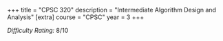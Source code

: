 +++
title = "CPSC 320"
description = "Intermediate Algorithm Design and Analysis"
[extra]
course = "CPSC"
year = 3
+++

*Difficulty Rating:* 8/10
